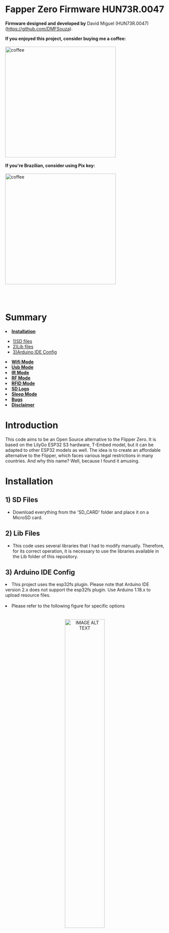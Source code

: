 # Fapper Zero Firmware  HUN73R.0047

<strong>Firmware designed and developed by</strong> David Miguel (HUN73R.0047) (https://github.com/DMFSouza).
<br>

<strong>If you enjoyed this project, consider buying me a coffee:</strong>
<br><br>
<a href="https://www.buymeacoffee.com/davidmiguel">
  <img src="https://github.com/DMFSouza/EvilCrowRF_HUN73R.0047/blob/main/images/bmc_qr.png" alt="coffee" width="350" height="350">
</a>
<br><br>
<strong>If you're Brazilian, consider using Pix key:</strong>
<br><br>
<a href="#">
  <img src="https://github.com/DMFSouza/EvilCrowRF_HUN73R.0047/blob/main/images/qr-code.png" alt="coffee" width="350" height="350">
</a>
<br>
</ul>
<br>
<br>

# Summary

<li><strong><a href="#installation">Installation</a></strong></li>
<ul>
<li><a href="#sdfiles">1)SD files</a></li>
<li><a href="#lib">2)Lib files</a></li>
<li><a href="#ide">3)Arduino IDE Config</a></li>


</ul>

<li><strong><a href="#wifi">Wifi Mode</a></strong></li>

<li><strong><a href="#usb">Usb Mode</a></strong></li>

<li><strong><a href="#ir">IR Mode</a></strong></li>

<li><strong><a href="#rf">RF Mode</a></strong></li>

<li><strong><a href="#rfid">RFID Mode</a></strong></li>

<li><strong><a href="#sd">SD Logs</a></strong></li>

<li><strong><a href="#sleepMode">Sleep Mode</a></strong></li>

<li><strong><a href="#bugs">Bugs</a></strong></li>

<li><strong><a href="#disclaimer">Disclaimer</a></strong></li>

# Introduction<a id="introduction"></a>
This code aims to be an Open Source alternative to the Flipper Zero. It is based on the LilyGo ESP32 S3 hardware, T-Embed model, but it can be adapted to other ESP32 models as well. The idea is to create an affordable alternative to the Flipper, which faces various legal restrictions in many countries. And why this name? Well, because I found it amusing.

# Installation<a id="installation"></a>

## 1) SD Files<a id="sdfiles"></a>
- Download everything from the 'SD_CARD' folder and place it on a MicroSD card.

## 2) Lib Files<a id="lib"></a>
- This code uses several libraries that I had to modify manually. Therefore, for its correct operation, it is necessary to use the libraries available in the Lib folder of this repository.
  
## 3) Arduino IDE Config<a id="ide"></a>
<li> This project uses the esp32fs plugin. Please note that Arduino IDE version 2.x does not support the esp32fs plugin. Use Arduino 1.18.x to upload resource files.</li>
<br>
<li> Please refer to the following figure for specific options</li>
<br><br>
<div align="center">
  <img src="images/config.png" alt="IMAGE ALT TEXT" width="50%"></a>
</div>
<br><br>

# Wifi Mode<a id="wifi"></a>

<img src="images/wifi.jpg" alt="IMAGE ALT TEXT" width="50%"></a>

In WiFi mode, there are four modes, with only two currently functional.
<br><br>
<li><strong>Sniffer Mode:</strong> This mode allows you to connect to a Wi-Fi network and sniff its packets. The packets will be displayed on the screen, and the logs will be saved on the SD card.</li>
  <img src="images/sniff-menu.jpg" alt="IMAGE ALT TEXT" width="50%"></a>
  <br>
   <img src="images/sniff-prompt.jpg" alt="IMAGE ALT TEXT" width="50%"></a>
     <br>
   <img src="images/sniffer.jpg" alt="IMAGE ALT TEXT" width="50%"></a>
<br>
<li><strong>Deauther Mode - Under construction</strong></li>
<br>
<li><strong>Captive Portal Mode:</strong> Captive Portal Mode: This mode allows you to create a captive portal capable of capturing credentials. The pages can be customized; you just need to create your HTML and place it in the /captive_portals/pages folder. In the corresponding menu, a dropdown field with all available HTML pages will be presented. After selecting your preferred one and clicking Start, a local network will be created with the name of your HTML plus "Wifi-4G". For example, if your HTML file is named "lospolloshermanos", your SSID will be "lospolloshermanos-wifi-4G". Easy, right?
 <br>
   <img src="images/captive-menu.jpg" alt="IMAGE ALT TEXT" width="50%"></a>
How do you know if you've succeeded? A calm fishing animation will be displayed. When you catch a fish, an image of the capture will be shown on your screen.
 <br>
   <img src="images/phishing.jpg" alt="IMAGE ALT TEXT" width="50%"></a>
And where do the credentials go? Captured credentials are saved in the logs folder and can be accessed in the SD option of the main menu.</li>
 <br>
   <img src="images/phished.jpg" alt="IMAGE ALT TEXT" width="50%"></a>
<br>
And then? An error page will be opened on the network:
 <br>
   <img src="images/error.png" alt="IMAGE ALT TEXT" width="50%"></a>
<br>
<li><strong>Evil Twin Mode - Under construction</strong></li>

# Usb Mode<a id="usb"></a>


<img src="images/usb.jpg" alt="IMAGE ALT TEXT" width="50%"></a>


<li>In USB mode, you can save your Rubber Ducky scripts in text format in the duckyscripts folder on the SD card. When accessing the menu, a dropdown field with all the scripts from the folder will be presented. Select the one you desire, and after connecting the hardware to the target device, click on Start, and watch the magic happen.</li>
<br>
   <img src="images/usb-menu.jpg" alt="IMAGE ALT TEXT" width="50%"></a>

# IR Mode<a id="ir"></a>

  <img src="images/IRUI.jpg" alt="IMAGE ALT TEXT" width="50%"></a>

  For this project, a copper-clad phenolic PCB was created, onto which the future CC1101 radio frequency module was soldered, along with a space for the IR LED as depicted in the image.
   
  <img src="images/pcb.jpg" alt="IMAGE ALT TEXT" width="50%"></a>
  <img src="images/ir_1.jpg" alt="IMAGE ALT TEXT" width="50%"></a>
  
 A hole was drilled in the plastic body of the T-Embed where the LED was positioned, the negative pin was connected to the board's GND, and the VCC was connected to a 100k resistor and then linked to IO17.
 
  <img src="images/ir_2.jpg" alt="IMAGE ALT TEXT" width="50%"></a>
  
  <img src="images/IRGUI.jpg" alt="IMAGE ALT TEXT" width="50%"></a>

  
  Project demonstration in operation:

  <img src="images/ir_demo.gif" alt="IMAGE ALT TEXT" width="50%"></a>

   
# RF Mode<a id="rf"></a>

  <img src="images/RF.jpg" alt="IMAGE ALT TEXT" width="50%"></a>

<li><strong>Under construction</strong></li>
The RF mode is still under development, currently having only the graphical interface available.
<br>
   <img src="images/rf-menu.jpg" alt="IMAGE ALT TEXT" width="50%"></a>


# RFID Mode<a id="rfid"></a>

  <img src="images/RFID.jpg" alt="IMAGE ALT TEXT" width="50%"></a>

For the RFID module, I'm using an RFID module from M5 Stack, which is a modified MFRC522 designed to work with I2C. I removed it from its original case and attached it to the back of the T-Embed as shown in the image.
<br>
   <img src="images/MODULO1.jpeg" alt="IMAGE ALT TEXT" width="25%"></a> <img src="images/MODULO2.jpeg" alt="IMAGE ALT TEXT" width="30%"></a>

  

   <img src="images/MODULO3.jpeg" alt="IMAGE ALT TEXT" width="30%"></a>
<br>
Read mode, in this mode it is possible to read an RFID card and save its basic data or try to authenticate it with default keys and then save these keys on the SD card.
<br>
   <img src="images/RFIDMENU1.jpg" alt="IMAGE ALT TEXT" width="50%"></a>

   <img src="images/RFIDMENU1_1.jpg" alt="IMAGE ALT TEXT" width="50%"></a>
<br>
Clone Module: In this module, it's possible to clone an RFID card.
<br>
  <img src="images/RFIDMENU2.jpg" alt="IMAGE ALT TEXT" width="50%"></a>
<br>
Saved Module: In this module, you can view the saved cards and delete them. Please note that only the first eight cards will be listed.
<br>
<img src="images/RFIDMENU3.jpg" alt="IMAGE ALT TEXT" width="50%"></a>
<br>
CUID Mode: In this mode, you can select one of the UIDs saved on the SD card and rewrite it onto a Magic technology card. Please note that this option should only be used with Magic cards; attempting to use it with a normal card may result in the card being blocked.
<br>
  <img src="images/RFIDMENU4.jpg" alt="IMAGE ALT TEXT" width="50%"></a>
<br>

# SD Logs<a id="sd"></a>

  <img src="images/SD.jpg" alt="IMAGE ALT TEXT" width="50%"></a>

<li>In the SD menu, you can view all the captured credentials from the captive portal in a tabular format.</li>
<br>
   
   <img src="images/table.jpg" alt="IMAGE ALT TEXT" width="50%"></a>

# Sleep Mode<a id="sleepMode"></a>

Press the central button of the encoder to activate Sleep mode. When this mode is activated, all pins will be set to low, and the device will enter power-saving mode.

   
# Bugs<a id="bugs"></a>

The code has some bugs, I ask for everyone's understanding as this is a preliminary version of the code, and I am updating this project only in my free time. Any help in its development or improvement will be very welcome; I ask that you only use the Develop branch for commits.


# Disclaimer<a id="disclaimer"></a>

Fapper Zero is a basic device for professionals and cybersecurity enthusiasts.

We are not responsible for the incorrect use of Fapper Zero.

Be careful with this device and the transmission of signals. Make sure to follow the laws that apply to your country.
